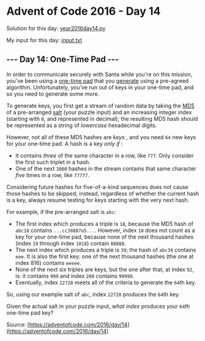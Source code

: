 # Advent of Code 2016 - Day 14

Solution for this day: [year2016day14.py](year2016day14.py)

My input for this day: [input.txt](input.txt)

## \--- Day 14: One-Time Pad ---

In order to communicate securely with Santa while you're on this mission,
you've been using a [one-time pad](https://en.wikipedia.org/wiki/One-time_pad)
that you [generate](https://en.wikipedia.org/wiki/Security_through_obscurity)
using a pre-agreed algorithm. Unfortunately, you've run out of keys in your
one-time pad, and so you need to generate some more.

To generate keys, you first get a stream of random data by taking the
[MD5](https://en.wikipedia.org/wiki/MD5) of a pre-arranged
[salt](https://en.wikipedia.org/wiki/Salt_\(cryptography\)) (your puzzle
input) and an increasing integer index (starting with `0`, and represented in
decimal); the resulting MD5 hash should be represented as a string of
_lowercase_ hexadecimal digits.

However, not all of these MD5 hashes are _keys_ , and you need `64` new keys
for your one-time pad. A hash is a key _only if_ :

  * It contains _three_ of the same character in a row, like `777`. Only consider the first such triplet in a hash.
  * One of the next `1000` hashes in the stream contains that same character _five_ times in a row, like `77777`.

Considering future hashes for five-of-a-kind sequences does not cause those
hashes to be skipped; instead, regardless of whether the current hash is a
key, always resume testing for keys starting with the very next hash.

For example, if the pre-arranged salt is `abc`:

  * The first index which produces a triple is `18`, because the MD5 hash of `abc18` contains `...cc38887a5...`. However, index `18` does not count as a key for your one-time pad, because none of the next thousand hashes (index `19` through index `1018`) contain `88888`.
  * The next index which produces a triple is `39`; the hash of `abc39` contains `eee`. It is also the first key: one of the next thousand hashes (the one at index 816) contains `eeeee`.
  * None of the next six triples are keys, but the one after that, at index `92`, is: it contains `999` and index `200` contains `99999`.
  * Eventually, index `22728` meets all of the criteria to generate the `64`th key.

So, using our example salt of `abc`, index `22728` produces the `64`th key.

Given the actual salt in your puzzle input, _what index_ produces your `64`th
one-time pad key?



Source: [https://adventofcode.com/2016/day/14](https://adventofcode.com/2016/day/14)
